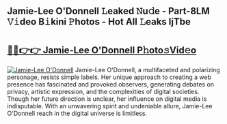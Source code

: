 ## Jamie-Lee O'Donnell 𝙻eaked 𝙽u𝚍e - Part-8LM 𝚅𝚒deo B𝚒kini 𝙿hotos - Hot All 𝙻eaks ljTbe

# <h2><a href="http://ld3ha8r.urlbe.top/?page=Jamie-Lee+O%27Donnell">🔗🔗👉👉 Jamie-Lee O'Donnell P𝚑oto𝚜Vid𝚎o</a></h2>

[![Jamie-Lee O'Donnell](https://i.imgur.com/eBuTRDB.gif)](http://ld3ha8r.urlbe.top/?page=Jamie-Lee+O%27Donnell)
Jamie-Lee O'Donnell, a multifaceted and polarizing personage, resists simple labels. Her unique approach to creating a web presence has fascinated and provoked observers, generating debates on privacy, artistic expression, and the complexities of digital societies. Though her future direction is unclear, her influence on digital media is indisputable. With an unwavering spirit and undeniable allure, Jamie-Lee O'Donnell reach in the digital universe is limitless.
